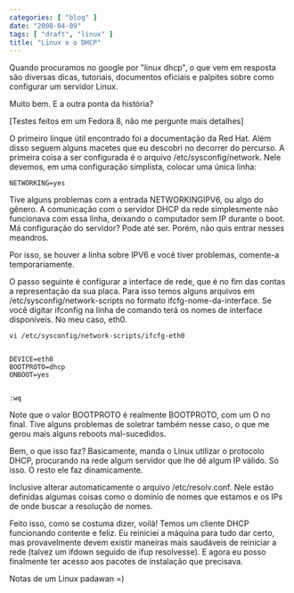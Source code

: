 ```yaml
---
categories: [ "blog" ]
date: "2008-04-09"
tags: [ "draft", "linux" ]
title: "Linux e o DHCP"
---
```

Quando procuramos no google por "linux dhcp", o que vem em resposta
são diversas dicas, tutoriais, documentos oficiais e palpites sobre
como configurar um servidor Linux.

Muito bem. E a outra ponta da história?

[Testes feitos em um Fedora 8, não me pergunte mais detalhes]

O primeiro linque útil encontrado foi a documentação da Red Hat. Além
disso seguem alguns macetes que eu descobri no decorrer do percurso. A
primeira coisa a ser configurada é o arquivo /etc/sysconfig/network. Nele
devemos, em uma configuração simplista, colocar uma única linha:

    
    NETWORKING=yes

Tive alguns problemas com a entrada NETWORKINGIPV6, ou algo do gênero. A
comunicação com o servidor DHCP da rede simplesmente não funcionava
com essa linha, deixando o computador sem IP durante o boot. Má
configuração do servidor? Pode até ser. Porém, não quis entrar
nesses meandros.

Por isso, se houver a linha sobre IPV6 e você tiver problemas, comente-a
temporariamente.

O passo seguinte é configurar a interface de rede, que é no fim das
contas a representação da sua placa. Para isso temos alguns arquivos
em /etc/sysconfig/network-scripts no formato ifcfg-nome-da-interface. Se
você digitar ifconfig na linha de comando terá os nomes de interface
disponíveis. No meu caso, eth0.

    
    vi /etc/sysconfig/network-scripts/ifcfg-eth0

    
    DEVICE=eth0
    BOOTPROTO=dhcp
    ONBOOT=yes

    
    :wq

Note que o valor BOOTPROTO é realmente BOOTPROTO, com um O no final. Tive
alguns problemas de soletrar também nesse caso, o que me gerou mais
alguns reboots mal-sucedidos.

Bem, o que isso faz? Basicamente, manda o Linux utilizar o protocolo
DHCP, procurando na rede algum servidor que lhe dê algum IP válido. Só
isso. O resto ele faz dinamicamente.

Inclusive alterar automaticamente o arquivo /etc/resolv.conf. Nele estão
definidas algumas coisas como o domínio de nomes que estamos e os IPs
de onde buscar a resolução de nomes.

Feito isso, como se costuma dizer, voilà! Temos um cliente DHCP
funcionando contente e feliz. Eu reiniciei a máquina para tudo dar certo,
mas provavelmente devem existir maneiras mais saudáveis de reiniciar
a rede (talvez um ifdown seguido de ifup resolvesse).  E agora eu posso
finalmente ter acesso aos pacotes de instalação que precisava.

Notas de um Linux padawan =)
